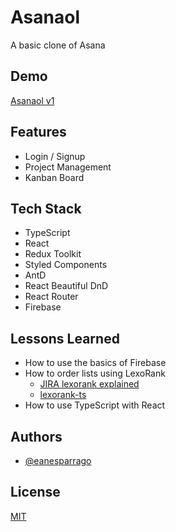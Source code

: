 # Asanaol

A basic clone of Asana

## Demo

[Asanaol v1](https://asana-clone-b9e6b.web.app/)

## Features

- Login / Signup
- Project Management
- Kanban Board

## Tech Stack

- TypeScript
- React
- Redux Toolkit
- Styled Components
- AntD
- React Beautiful DnD
- React Router
- Firebase

## Lessons Learned

- How to use the basics of Firebase
- How to order lists using LexoRank
  - [JIRA lexorank explained](https://www.youtube.com/watch?v=OjQv9xMoFbg)
  - [lexorank-ts](https://github.com/kvandake/lexorank-ts)
- How to use TypeScript with React

## Authors

- [@eanesparrago](https://www.github.com/eanesparrago)

## License

[MIT](https://choosealicense.com/licenses/mit/)
